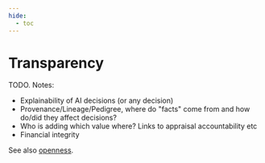 ```yaml
---
hide:
  - toc
---
```

<!--term-start-->
# Transparency

TODO. Notes:

- Explainability of AI decisions (or any decision)
- Provenance/Lineage/Pedigree, where do "facts" come from and how do/did they affect decisions?
- Who is adding which value where? Links to appraisal accountability etc
- Financial integrity

See also [openness](openness.md).

<!--term-end-->
